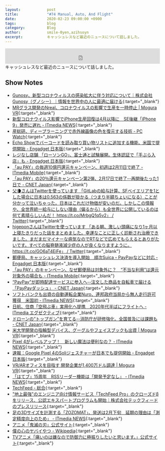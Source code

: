 ```yaml
---
layout:            post
title:             "#74 Manual, Auto, And Flight"
date:              2020-02-23 09:00:00 +0900
tags:              blog
category:          Blog
author:            smile-0yen,azihsoyn
excerpt:           キャッシュレスなど最近のニュースについて話しました。
---
```

<iframe width="100%" height="50" scrolling="no" frameborder="no" src="https://w.soundcloud.com/player/?url=https%3A//api.soundcloud.com/tracks/765096742&color=%23ff5500&auto_play=false&hide_related=false&show_comments=false&show_user=true&show_reposts=false&show_teaser=false&visual=false&show_artwork=false&default_height=75"></iframe>
キャッシュレスなど最近のニュースについて話しました。

## Show Notes
- [Gunosy、新型コロナウィルスの感染拡大に伴う対応について｜株式会社Gunosy（グノシー）｜情報を世界中の人に最適に届ける](https://gunosy.co.jp/news/234){:target="_blank"}
- [MRグラス開発のNreal、コロナウイルスの影響で生産を一時停止 \| Mogura VR](https://www.moguravr.com/nreal-temporarily-halts-production/){:target="_blank"}
- [新型コロナウイルス影響でiPhone生産回復は4月以降に　SE後継「iPhone 9」発売に遅れ \- ITmedia NEWS](https://www.itmedia.co.jp/news/articles/2002/20/news057.html){:target="_blank"}
- [産総研、ディープラーニングで赤外線画像の色を復元する技術 \- PC Watch](https://pc.watch.impress.co.jp/docs/news/1233971.html){:target="_blank"}
- [Echo Showでバーコードを読み取り買い物リストに追加する機能、米国で提供開始 \- Engadget 日本版](https://japanese.engadget.com/jp-2020-02-03-echo-show.html){:target="_blank"}
- [レジなし店舗 「ローソンGO」、富士通と試験展開。生体認証で「手ぶら入店」も \- Engadget 日本版](https://japanese.engadget.com/jp-2020-02-18-lawsongo.html){:target="_blank"}
- [「au PAY」の毎週10億円還元キャンペーン、初週は2月11日で終了 \- ITmedia Mobile](https://www.itmedia.co.jp/mobile/articles/2002/10/news141.html){:target="_blank"}
- [「au PAY」の20％還元キャンペーン第2弾、2月17日で終了\-\-再開後たった1日で \- CNET Japan](https://japan.cnet.com/article/35149522/){:target="_blank"}
- [父🌘さんはTwitterを使っています 「GitLabの給与計算、SFベイエリアを1とした場合に日本は0\.563の係数が掛かる（つまり半額ちょいになる）ことが分かって泣いちゃった。日本はこれだけ物価が安いのだ。しかしこの情報や、全世界統一給与にしない理由（偏るから）も全世界に公開しているのは何て素晴らしいんだ！ https://t\.co/MrbgQ1q5v2」 / Twitter](https://twitter.com/fushiroyama/status/1229238162716626944){:target="_blank"}
- [higeponさんはTwitterを使っています 「ある朝、激しい頭痛になり1ヶ月以上寝たきりだった話をまとめました。幸運なことに正しく診断され治療できました。まだまだマイナーな病気なのでRTなどで広めてもらえるとありがたいです。すべての脳脊髄液減少症の人が良くなりますように。https://t\.co/GO6aT4EiFe」 / Twitter](https://twitter.com/HigeponJa/status/1228563318417133569){:target="_blank"}
- [郵便局、キャッシュレス決済を導入開始　順次Suica・PayPayなどに対応 \- Engadget 日本版](https://japanese.engadget.com/jp-2020-02-02-suica-paypay.html){:target="_blank"}
- [「au PAY」のキャンペーン、なぜ郵便局は対象外に？　“不当な利用”は還元対象外の場合も \- ITmedia Mobile](https://www.itmedia.co.jp/mobile/articles/2002/19/news100.html){:target="_blank"}
- [“PayPay”が即時配達サービスに参入へ\-\-注文した商品を自転車で届ける「PayPayダッシュ」 \- CNET Japan](https://japan.cnet.com/article/35149524/){:target="_blank"}
- [ソフトバンクも出資の自動運転企業Nuro、連邦政府当局から無人走行許可獲得　米国初 \- ITmedia NEWS](https://www.itmedia.co.jp/news/articles/2002/10/news058.html){:target="_blank"}
- [日航、住商「空飛ぶ車」実用化へ提携　2020年代半ばにフライトへ \- ITmedia エグゼクティブ](https://mag.executive.itmedia.co.jp/executive/articles/2002/13/news069.html){:target="_blank"}
- [ドローンの“トップガン”を育てる\-\-消防庁が研修強化、全国普及には課題も \- CNET Japan](https://japan.cnet.com/article/35149213/){:target="_blank"}
- [米大学開発の指輪型デバイス、グーグルやフェイスブックも出資 \| Mogura VR](https://www.moguravr.com/auraring/){:target="_blank"}
- [Pixel 4がレベルアップ！　新しい魔法は便利なの？ \- ITmedia NEWS](https://www.itmedia.co.jp/news/articles/2002/09/news013.html){:target="_blank"}
- [速報：Google Pixel 4のSoliジェスチャーが日本でも提供開始 \- Engadget 日本版](https://japanese.engadget.com/jp-2020-02-03-google-pixel-4-soli.html){:target="_blank"}
- [VR/ARオフィスを目指す 開発企業が1,400万ドル調達 \| Mogura VR](https://www.moguravr.com/spatial-14-million-dollars-raised-procurement/){:target="_blank"}
- [「はてブ」15周年　RSSリーダー機能は「開発予定なし」 \- ITmedia NEWS](https://www.itmedia.co.jp/news/articles/2002/10/news097.html){:target="_blank"}
- [TechFeed \- 総合](https://techfeed.io/main/realtime/000000000000000000000000){:target="_blank"}
- ["地上最強"のエンジニア向け情報サービス「TechFeed Pro」のクローズドβをリリース、公認エキスパートプログラムも開始｜株式会社テックフィードのプレスリリース](https://prtimes.jp/main/html/rd/p/000000002.000040343.html){:target="_blank"}
- [足の3Dサイズを計測する「ZOZOMAT」、発送は2月下旬　延期の理由は「測定精度向上のため」 \- ITmedia NEWS](https://www.itmedia.co.jp/news/articles/2002/14/news096.html){:target="_blank"}
- [アニメ「鬼滅の刃」公式サイト](https://kimetsu.com/anime/assets/img/top/img_main_pc.jpg){:target="_blank"}
- [僕の心のヤバイやつ \- Wikipedia](https://ja.wikipedia.org/wiki/%E5%83%95%E3%81%AE%E5%BF%83%E3%81%AE%E3%83%A4%E3%83%90%E3%82%A4%E3%82%84%E3%81%A4){:target="_blank"}
- [TVアニメ「痛いのは嫌なので防御力に極振りしたいと思います。」公式サイト](https://bofuri.jp/){:target="_blank"}
